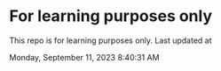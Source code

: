 # For learning purposes only
This repo is for learning purposes only.
Last updated at

Monday, September 11, 2023 8:40:31 AM


